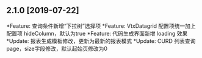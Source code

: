 ## 2.1.0 [2019-07-22]

*Feature: 查询条件新增“下拉树”选择项
*Feature: VtxDatagrid 配置项统一加上配置项 hideColumn，默认为true
*Feature: 代码生成界面新增 loading 效果
*Update: 报表生成模板修改，更新为最新的报表模式
*Update: CURD 列表查询page，size字段修改，默认起始页修改为0